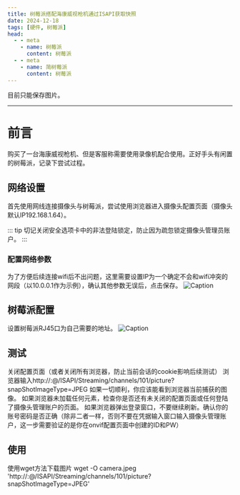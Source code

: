 ```yaml
---
title: 树莓派搭配海康威视枪机通过ISAPI获取快照
date: 2024-12-18
tags: [硬件, 树莓派]
head:
  - - meta
    - name: 树莓派
      content: 树莓派
  - - meta
    - name: 简树莓派
      content: 树莓派
---
```


目前只能保存图片。 

---

# 前言
购买了一台海康威视枪机、但是客服称需要使用录像机配合使用。正好手头有闲置的树莓派，记录下尝试过程。

## 网络设置
首先使用网线连接摄像头与树莓派，尝试使用浏览器进入摄像头配置页面（摄像头默认IP192.168.1.64）。

::: tip
切记关闭安全选项卡中的非法登陆锁定，防止因为疏忽锁定摄像头管理员账户。
:::

### 配置网络参数
为了方便后续连接wifi后不出问题，这里需要设置IP为一个确定不会和wifi冲突的网段（以10.0.0.1作为示例），确认其他参数无误后，点击保存。
![Caption](/ipcam1.jpg) 

## 树莓派配置
设置树莓派RJ45口为自己需要的地址。 
![Caption](/ipcam3.jpg) 


## 测试
关闭配置页面（或者关闭所有浏览器，防止当前会话的cookie影响后续测试）
浏览器输入http://<ID>:<PW>@<IP>/ISAPI/Streaming/channels/101/picture?snapShotImageType=JPEG
如果一切顺利，你应该能看到浏览器当前捕获的图像。
如果浏览器未加载任何元素，检查你是否还有未关闭的配置页面或任何登陆了摄像头管理账户的页面。
如果浏览器弹出登录窗口，不要继续刷新。确认你的账号密码是否正确（除非二者一样，否则不要在凭据输入窗口输入摄像头管理账户，这一步需要验证的是你在onvif配置页面中创建的ID和PW）

## 使用
使用wget方法下载图片
wget -O camera.jpeg 'http://<ID>:<PW>@<IP>/ISAPI/Streaming/channels/101/picture?snapShotImageType=JPEG'